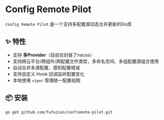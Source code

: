 # Config Remote Pilot

`Config Remote Pilot` 是一个支持多配置源动态合并更新的Go库

## ✨ 特性

- 支持 **多Provider**（目前仅封装了nacos）
- 支持跨云平台/跨组件/跨配置文件类型，多命名空间、多组配置源组合使用
- 自动合并多源配置，感知配置增减
- 支持自定义 Hook 回调监听配置变化
- 本地使用 `viper` 管理统一配置视图

## 📦 安装

```bash
go get github.com/fufuzion/confremote-pilot.git



